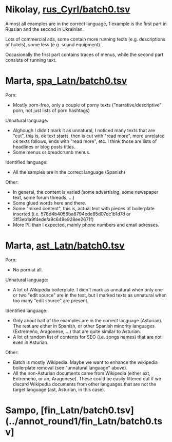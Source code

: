 # Nikolay, [rus_Cyrl/batch0.tsv](../annot_round1/rus_Cyrl/batch0.tsv)
Almost all examples are in the correct language, 1 example is the first part in Russian and the second in Ukrainian. 

Lots of commercial ads, some contain more running texts (e.g. descriptions of hotels), some less (e.g. sound equipment).

Occasionally the first part contains traces of menus, while the second part consists of running text.

# Marta,  [spa_Latn/batch0.tsv](../annot_round1/spa_Latn/batch0.tsv)
Porn:
* Mostly porn-free, only a couple of porny texts ("narrative/descriptive" porn, not just lists of porn hashtags)

Unnatural language:
* Alghough I didn't mark it as unnatural, I noticed many texts that are "cut", this is, ok text starts, then is cut with "read more", more unrelated ok texts follows, ends with "read more", etc. I think those are lists of headlines or blog posts titles.
* Some menus or breadcrumb menus.

Identified language: 
* All the samples are in the correct language (Spanish)

Other:
* In general, the content is varied (some advertising, some newspaper text, some forum threads, ...)
* Some glued words here and there. 
* Some "mixed content", this is, actual text with pieces of boilerplate inserted (i.e. 578d4b4056ba8794ede85d07dc1b1d7d or 3ff3eb1a9f4edefa9c649e928ee2671f)
* More PII than I expected, mainly phone numbers and email adresses.


# Marta,  [ast_Latn/batch0.tsv](../annot_round1/ast_Latn/batch0.tsv)
Porn: 
* No porn at all.

Unnatural language:
* A lot of Wikipedia boilerplate. I didn't mark as unnatural when only one or two "edit source" are in the text, but I marked texts as unnatural when too many "edit source" are present.

Identified language:
* Only about half of the examples are in the correct language (Asturian). The rest are either in Spanish, or other Spanish minority languages (Extremeño, Aragonese, ...) that are quite similar to Asturian.
* A lot of random list of contents for SEO (i.e. songs names) that are not even in Asturian.

Other:
* Batch is mostly Wikipedia. Maybe we want to enhance the wikipedia boilerplate removal (see "unnatural language" above).
* All the non-Asturian documents came from Wikipedia (either ext, Extremeño, or an, Aragonese). These could be easily filtered out if we discard Wikipedia documents from  other languages that are not the target language (ast, Asturian, in this case).

# Sampo,  [fin_Latn/batch0.tsv](../annot_round1/fin_Latn/batch0.tsv]
